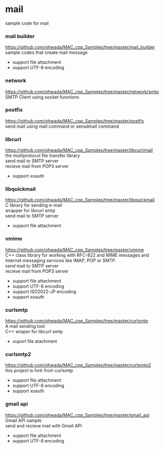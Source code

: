 mail
===============

sample code for mail <br/>

### mail builder
https://github.com/ohwada/MAC_cpp_Samples/tree/master/mail_builder <br/>
sample codes that create mail message <br/>
- support file attachment <br/>
- support UTF-8 encoding <br/>


### network
https://github.com/ohwada/MAC_cpp_Samples/tree/master/network/smtp <br/>
SMTP Client using socket functions <br/>

### postfix
https://github.com/ohwada/MAC_cpp_Samples/tree/master/postfix <br/>
send mail using mail command or sensdmail command <br/>

### libcurl
https://github.com/ohwada/MAC_cpp_Samples/tree/master/libcurl/mail <br/>
the multiprotocol file transfer library <br/> 
send mail to SMTP server <br/>
recieve mail from POP3 server <br/>
- support xoauth <br/>

### libquickmail
https://github.com/ohwada/MAC_cpp_Samples/tree/master/libquickmail <br/>
C library for sending e-mail <br/>
wrapper for libcurl smtp <br/>
send mail to SMTP server <br/>
- support file attachment <br/>

### vmime
https://github.com/ohwada/MAC_cpp_Samples/tree/master/vmime <br/>
C++ class library for working with RFC-822 and MIME messages and Internet messaging services like IMAP, POP or SMTP. <br/>
send mail to SMTP server <br/>
recieve mail from POP3 server <br/>
- support file attachment <br/>
- support UTF-8 encoding <br/>
- support ISO2022-JP encoding <br/>
- support xoauth <br/>

### curlsmtp
https://github.com/ohwada/MAC_cpp_Samples/tree/master/curlsmtp <br/>
A mail sending tool <br/>
C++ wraper for libcurl smtp <br/>
- suport file atachment <br/>

### curlsmtp2
https://github.com/ohwada/MAC_cpp_Samples/tree/master/curlsmtp2 <br/>
this project is fork from  curlsmtp <br/>
- support file attachment <br/>
- support UTF-8 encoding <br/>
- support xoauth <br/>


### gmail api 
https://github.com/ohwada/MAC_cpp_Samples/tree/master/gmail_api <br/>
Gmail API sample <br/>
send and recieve mail with Gmail API <br/>
- support file attachment <br/>
- support UTF-8 encoding  <br/>

